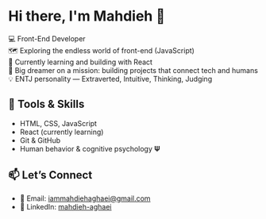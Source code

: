 # Hi there, I'm Mahdieh 👋

💻 Front-End Developer  
🗺 Exploring the endless world of front-end (JavaScript)  
🌱 Currently learning and building with React  
🎯 Big dreamer on a mission: building projects that connect tech and humans  
💡 ENTJ personality — Extraverted, Intuitive, Thinking, Judging

## 🔧 Tools & Skills
- HTML, CSS, JavaScript
- React (currently learning)
- Git & GitHub
- Human behavior & cognitive psychology 𝚿    

## 📫 Let’s Connect
- 📧 Email: [iammahdiehaghaei@gmail.com](mailto:iammahdiehaghaei@gmail.com)  
- 💼 LinkedIn: [mahdieh-aghaei](https://www.linkedin.com/in/mahdieh-aghaei-a49b56375)
